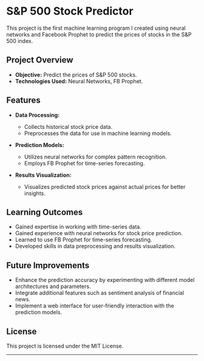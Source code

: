 # S&P 500 Stock Predictor

This project is the first machine learning program I created using neural networks and Facebook Prophet to predict the prices of stocks in the S&P 500 index.

## Project Overview

- **Objective:** Predict the prices of S&P 500 stocks.
- **Technologies Used:** Neural Networks, FB Prophet.

## Features

- **Data Processing:**
  - Collects historical stock price data.
  - Preprocesses the data for use in machine learning models.

- **Prediction Models:**
  - Utilizes neural networks for complex pattern recognition.
  - Employs FB Prophet for time-series forecasting.

- **Results Visualization:**
  - Visualizes predicted stock prices against actual prices for better insights.


## Learning Outcomes

- Gained expertise in working with time-series data.
- Gained experience with neural networks for stock price prediction.
- Learned to use FB Prophet for time-series forecasting.
- Developed skills in data preprocessing and results visualization.

## Future Improvements

- Enhance the prediction accuracy by experimenting with different model architectures and parameters.
- Integrate additional features such as sentiment analysis of financial news.
- Implement a web interface for user-friendly interaction with the prediction models.


## License

This project is licensed under the MIT License.

---


